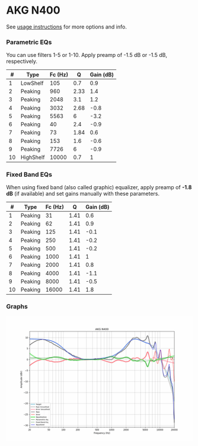 # AKG N400
See [usage instructions](https://github.com/jaakkopasanen/AutoEq#usage) for more options and info.

### Parametric EQs
You can use filters 1-5 or 1-10. Apply preamp of -1.5 dB or -1.5 dB, respectively.

|   # | Type      |   Fc (Hz) |    Q |   Gain (dB) |
|-----|-----------|-----------|------|-------------|
|   1 | LowShelf  |       105 | 0.7  |         0.9 |
|   2 | Peaking   |       960 | 2.33 |         1.4 |
|   3 | Peaking   |      2048 | 3.1  |         1.2 |
|   4 | Peaking   |      3032 | 2.68 |        -0.8 |
|   5 | Peaking   |      5563 | 6    |        -3.2 |
|   6 | Peaking   |        40 | 2.4  |        -0.9 |
|   7 | Peaking   |        73 | 1.84 |         0.6 |
|   8 | Peaking   |       153 | 1.6  |        -0.6 |
|   9 | Peaking   |      7726 | 6    |        -0.9 |
|  10 | HighShelf |     10000 | 0.7  |         1   |

### Fixed Band EQs
When using fixed band (also called graphic) equalizer, apply preamp of **-1.8 dB** (if available) and set gains manually with these parameters.

|   # | Type    |   Fc (Hz) |    Q |   Gain (dB) |
|-----|---------|-----------|------|-------------|
|   1 | Peaking |        31 | 1.41 |         0.6 |
|   2 | Peaking |        62 | 1.41 |         0.9 |
|   3 | Peaking |       125 | 1.41 |        -0.1 |
|   4 | Peaking |       250 | 1.41 |        -0.2 |
|   5 | Peaking |       500 | 1.41 |        -0.2 |
|   6 | Peaking |      1000 | 1.41 |         1   |
|   7 | Peaking |      2000 | 1.41 |         0.8 |
|   8 | Peaking |      4000 | 1.41 |        -1.1 |
|   9 | Peaking |      8000 | 1.41 |        -0.5 |
|  10 | Peaking |     16000 | 1.41 |         1.8 |

### Graphs
![](./AKG%20N400.png)

